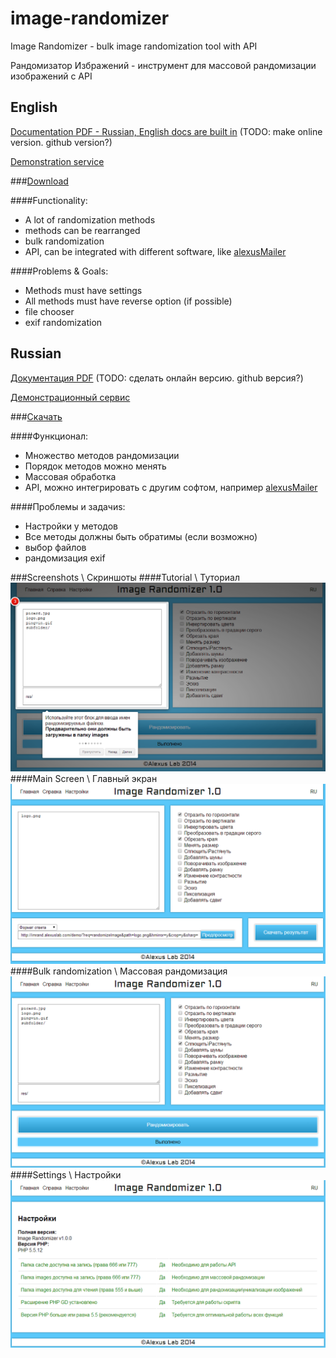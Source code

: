 # image-randomizer
Image Randomizer - bulk image randomization tool with API

Рандомизатор Избражений - инструмент для массовой рандомизации изображений с API

## English

[Documentation PDF - Russian, English docs are built in](../../raw/master/doc_v1.0.ru.pdf) (TODO: make online version. github version?)

[Demonstration service](http://imrand.alexuslab.com/demo/)

###[Download](../../raw/master/imageRandomizer_latest.zip)

####Functionality:
- A lot of randomization methods
- methods can be rearranged
- bulk randomization
- API, can be integrated with different software, like [alexusMailer](https://github.com/AlexusBlack/alexusMailer-2)

####Problems & Goals:
- Methods must have settings
- All methods must have reverse option (if possible)
- file chooser
- exif randomization

## Russian

[Документация PDF](../../raw/master/doc_v1.0.ru.pdf) (TODO: сделать онлайн версию. github версия?)

[Демонстрационный сервис](http://imrand.alexuslab.com/demo/)

###[Скачать](../../raw/master/imageRandomizer_latest.zip)

####Функционал:
- Множество методов рандомизации
- Порядок методов можно менять
- Массовая обработка
- API, можно интегрировать с другим софтом, например [alexusMailer](https://github.com/AlexusBlack/alexusMailer-2)

####Проблемы и задачиs:
- Настройки у методов
- Все методы должны быть обратимы (если возможно)
- выбор файлов
- рандомизация exif

###Screenshots \ Скриншоты
####Tutorial \ Туториал
![Tutorial](Screenshots/tutorial.png)
####Main Screen \ Главный экран
![Main screen](Screenshots/single.png)
####Bulk randomization \ Массовая рандомизация
![Bulk randomization](Screenshots/multi.png)
####Settings \ Настройки
![Settings](Screenshots/settings.png)
